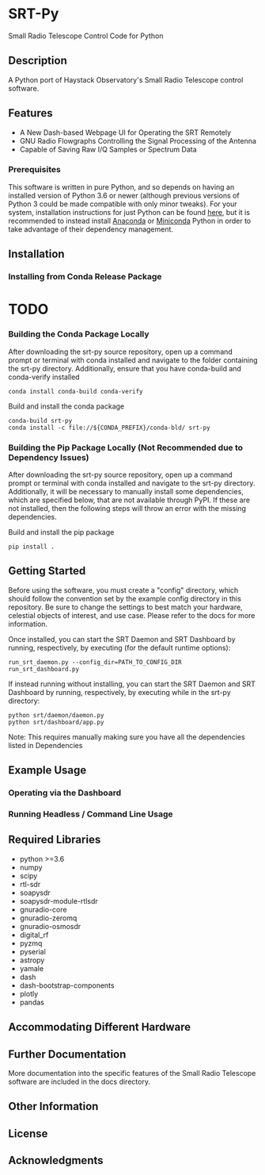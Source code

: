 # SRT-Py

Small Radio Telescope Control Code for Python

## Description

A Python port of Haystack Observatory's Small Radio Telescope control software.

## Features

 * A New Dash-based Webpage UI for Operating the SRT Remotely
 * GNU Radio Flowgraphs Controlling the Signal Processing of the Antenna
 * Capable of Saving Raw I/Q Samples or Spectrum Data

### Prerequisites

This software is written in pure Python, and so depends on having an installed version of Python 3.6 or newer (although previous versions of Python 3 could be made compatible with only minor tweaks).  For your system, installation instructions for just Python can be found [here](https://www.python.org/downloads/), but it is recommended to instead install [Anaconda](https://docs.anaconda.com/anaconda/install/) or [Miniconda](https://docs.conda.io/en/latest/miniconda.html) Python in order to take advantage of their dependency management.

## Installation

### Installing from Conda Release Package

# TODO

### Building the Conda Package Locally

 After downloading the srt-py source repository, open up a command prompt or terminal with conda installed and navigate to the folder containing the srt-py directory.  Additionally, ensure that you have conda-build and conda-verify installed

 ```
 conda install conda-build conda-verify
 ```

 Build and install the conda package

 ```
 conda-build srt-py
 conda install -c file://${CONDA_PREFIX}/conda-bld/ srt-py
 ```

### Building the Pip Package Locally (Not Recommended due to Dependency Issues)

After downloading the srt-py source repository, open up a command prompt or terminal with conda installed and navigate to the srt-py directory.  Additionally, it will be necessary to manually install some dependencies, which are specified below, that are not available through PyPI.  If these are not installed, then the following steps will throw an error with the missing dependencies.

Build and install the pip package

 ```
 pip install .
 ```

## Getting Started

  Before using the software, you must create a "config" directory, which should follow the convention set by the example config directory in this repository.  Be sure to change the settings to best match your hardware, celestial objects of interest, and use case.  Please refer to the docs for more information.

  Once installed, you can start the SRT Daemon and SRT Dashboard by running, respectively, by executing (for the default runtime options):

  ```
  run_srt_daemon.py --config_dir=PATH_TO_CONFIG_DIR
  run_srt_dashboard.py
  ```

  If instead running without installing, you can start the SRT Daemon and SRT Dashboard by running, respectively, by executing while in the srt-py directory:

  ```
  python srt/daemon/daemon.py
  python srt/dashboard/app.py
  ```

  Note: This requires manually making sure you have all the dependencies listed in Dependencies

## Example Usage

### Operating via the Dashboard


### Running Headless / Command Line Usage


## Required Libraries

- python >=3.6
- numpy
- scipy
- rtl-sdr
- soapysdr
- soapysdr-module-rtlsdr
- gnuradio-core
- gnuradio-zeromq
- gnuradio-osmosdr
- digital_rf
- pyzmq
- pyserial
- astropy
- yamale
- dash
- dash-bootstrap-components
- plotly
- pandas

## Accommodating Different Hardware


## Further Documentation

More documentation into the specific features of the Small Radio Telescope software are included in the docs directory.

## Other Information


## License


## Acknowledgments
